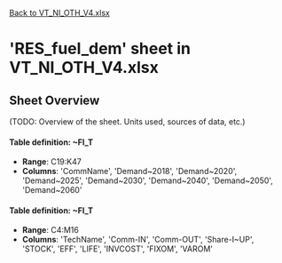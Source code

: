 [Back to VT_NI_OTH_V4.xlsx](README.md)

# 'RES_fuel_dem' sheet in VT_NI_OTH_V4.xlsx

## Sheet Overview

(TODO: Overview of the sheet. Units used, sources of data, etc.)

#### Table definition: ~FI_T
- **Range**: C19:K47
- **Columns**: 'CommName', 'Demand~2018', 'Demand~2020', 'Demand~2025', 'Demand~2030', 'Demand~2040', 'Demand~2050', 'Demand~2060'

#### Table definition: ~FI_T
- **Range**: C4:M16
- **Columns**: 'TechName', 'Comm-IN', 'Comm-OUT', 'Share-I~UP', 'STOCK', 'EFF', 'LIFE', 'INVCOST', 'FIXOM', 'VAROM'

